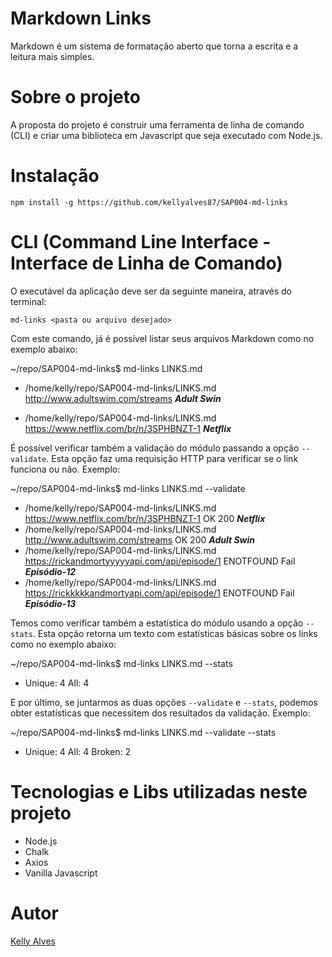 # Markdown Links

Markdown é um sistema de formatação aberto que torna a escrita e a leitura mais simples.

# Sobre o projeto

A proposta do projeto é construir uma ferramenta de linha de comando (CLI) e criar uma biblioteca em Javascript que seja executado com Node.js.

# Instalação

`npm install -g https://github.com/kellyalves87/SAP004-md-links`

# CLI (Command Line Interface - Interface de Linha de Comando)

O executável da aplicação deve ser da seguinte maneira, através do terminal:

`md-links <pasta ou arquivo desejado>`

Com este comando, já é possível listar seus arquivos Markdown como no exemplo abaixo:

~/repo/SAP004-md-links$ md-links LINKS.md

- /home/kelly/repo/SAP004-md-links/LINKS.md http://www.adultswim.com/streams **_Adult Swin_**

- /home/kelly/repo/SAP004-md-links/LINKS.md https://www.netflix.com/br/n/3SPHBNZT-1 **_Netflix_**


É possível verificar também a validação do módulo passando a opção `--validate`. Esta opção faz uma requisição HTTP para verificar se o link funciona ou não. Exemplo:


~/repo/SAP004-md-links$ md-links LINKS.md --validate
- /home/kelly/repo/SAP004-md-links/LINKS.md https://www.netflix.com/br/n/3SPHBNZT-1 OK 200 **_Netflix_**
- /home/kelly/repo/SAP004-md-links/LINKS.md http://www.adultswim.com/streams OK 200 **_Adult Swin_**
- /home/kelly/repo/SAP004-md-links/LINKS.md https://rickandmortyyyyyapi.com/api/episode/1 ENOTFOUND Fail **_Episódio-12_**
- /home/kelly/repo/SAP004-md-links/LINKS.md https://rickkkkkandmortyapi.com/api/episode/1 ENOTFOUND Fail **_Episódio-13_**


Temos como verificar também a estatística do módulo usando a opção `--stats`. Esta opção retorna um texto com estatísticas básicas sobre os links como no exemplo abaixo:

~/repo/SAP004-md-links$ md-links LINKS.md --stats

- Unique: 4 All: 4

E por último, se juntarmos as duas opções `--validate` e `--stats`, podemos obter estatísticas que necessitem dos resultados da validação. Exemplo:

~/repo/SAP004-md-links$ md-links LINKS.md --validate --stats

- Unique: 4 All: 4 Broken: 2

# Tecnologias e Libs utilizadas neste projeto

- Node.js
- Chalk
- Axios
- Vanilla Javascript

# Autor

[Kelly Alves](https://github.com/kellyalves87)
